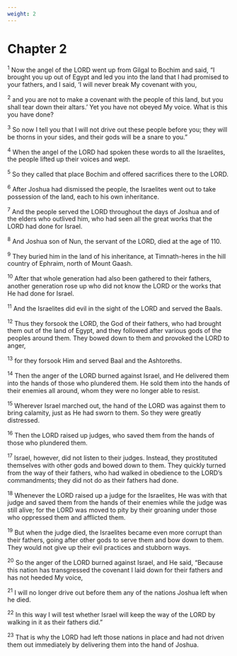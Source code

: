 ```yaml
---
weight: 2
---
```


# Chapter 2

<sup>1</sup> Now the angel of the LORD went up from Gilgal to Bochim and said, “I brought you up out of Egypt and led you into the land that I had promised to your fathers, and I said, ‘I will never break My covenant with you, 

<sup>2</sup> and you are not to make a covenant with the people of this land, but you shall tear down their altars.’ Yet you have not obeyed My voice. What is this you have done? 

<sup>3</sup> So now I tell you that I will not drive out these people before you; they will be thorns in your sides, and their gods will be a snare to you.” 

<sup>4</sup> When the angel of the LORD had spoken these words to all the Israelites, the people lifted up their voices and wept. 

<sup>5</sup> So they called that place Bochim and offered sacrifices there to the LORD. 

<sup>6</sup> After Joshua had dismissed the people, the Israelites went out to take possession of the land, each to his own inheritance. 

<sup>7</sup> And the people served the LORD throughout the days of Joshua and of the elders who outlived him, who had seen all the great works that the LORD had done for Israel. 

<sup>8</sup> And Joshua son of Nun, the servant of the LORD, died at the age of 110. 

<sup>9</sup> They buried him in the land of his inheritance, at Timnath-heres in the hill country of Ephraim, north of Mount Gaash. 

<sup>10</sup> After that whole generation had also been gathered to their fathers, another generation rose up who did not know the LORD or the works that He had done for Israel. 

<sup>11</sup> And the Israelites did evil in the sight of the LORD and served the Baals. 

<sup>12</sup> Thus they forsook the LORD, the God of their fathers, who had brought them out of the land of Egypt, and they followed after various gods of the peoples around them. They bowed down to them and provoked the LORD to anger, 

<sup>13</sup> for they forsook Him and served Baal and the Ashtoreths. 

<sup>14</sup> Then the anger of the LORD burned against Israel, and He delivered them into the hands of those who plundered them. He sold them into the hands of their enemies all around, whom they were no longer able to resist. 

<sup>15</sup> Wherever Israel marched out, the hand of the LORD was against them to bring calamity, just as He had sworn to them. So they were greatly distressed. 

<sup>16</sup> Then the LORD raised up judges, who saved them from the hands of those who plundered them. 

<sup>17</sup> Israel, however, did not listen to their judges. Instead, they prostituted themselves with other gods and bowed down to them. They quickly turned from the way of their fathers, who had walked in obedience to the LORD’s commandments; they did not do as their fathers had done. 

<sup>18</sup> Whenever the LORD raised up a judge for the Israelites, He was with that judge and saved them from the hands of their enemies while the judge was still alive; for the LORD was moved to pity by their groaning under those who oppressed them and afflicted them. 

<sup>19</sup> But when the judge died, the Israelites became even more corrupt than their fathers, going after other gods to serve them and bow down to them. They would not give up their evil practices and stubborn ways. 

<sup>20</sup> So the anger of the LORD burned against Israel, and He said, “Because this nation has transgressed the covenant I laid down for their fathers and has not heeded My voice, 

<sup>21</sup> I will no longer drive out before them any of the nations Joshua left when he died. 

<sup>22</sup> In this way I will test whether Israel will keep the way of the LORD by walking in it as their fathers did.” 

<sup>23</sup> That is why the LORD had left those nations in place and had not driven them out immediately by delivering them into the hand of Joshua. 


